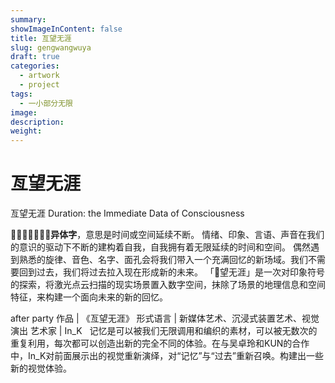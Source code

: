 ```yaml
---
summary:
showImageInContent: false
title: 亙望无涯
slug: gengwangwuya
draft: true
categories:
  - artwork
  - project
tags:
  - 一小部分无限
image:
description:
weight:
---
```

# 亙望无涯

亙望无涯
Duration: the Immediate Data of Consciousness

𠄣，是「亘」的**异体字**，意思是时间或空间延续不断。
情绪、印象、言语、声音在我们的意识的驱动下不断的建构着自我，自我拥有着无限延续的时间和空间。
偶然遇到熟悉的旋律、音色、名字、面孔会将我们带入一个充满回忆的新场域。我们不需要回到过去，我们将过去拉入现在形成新的未来。
「𠄣望无涯」是一次对印象符号的探索，将激光点云扫描的现实场景置入数字空间，抹除了场景的地理信息和空间特征，来构建一个面向未来的新的回忆。



after party
作品 | 《亙望无涯》
形式语言 | 新媒体艺术、沉浸式装置艺术、视觉演出
艺术家 | In_K
 
记忆是可以被我们无限调用和编织的素材，可以被无数次的重复利用，每次都可以创造出新的完全不同的体验。在与吴卓玲和KUN的合作中，In_K对前面展示出的视觉重新演绎，对“记忆”与“过去”重新召唤。构建出一些新的视觉体验。